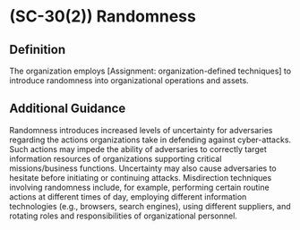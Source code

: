 
# (SC-30(2)) Randomness

## Definition

The organization employs [Assignment: organization-defined techniques] to introduce randomness into organizational operations and assets.

## Additional Guidance

Randomness introduces increased levels of uncertainty for adversaries regarding the actions organizations take in defending against cyber-attacks. Such actions may impede the ability of adversaries to correctly target information resources of organizations supporting critical missions/business functions. Uncertainty may also cause adversaries to hesitate before initiating or continuing attacks. Misdirection techniques involving randomness include, for example, performing certain routine actions at different times of day, employing different information technologies (e.g., browsers, search engines), using different suppliers, and rotating roles and responsibilities of organizational personnel.

